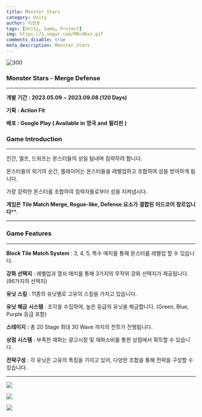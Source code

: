 ```yaml
---
title: Monster_Stars
category: Unity
author: 이정훈
tags: [Unity, Game, Project]
img: https://i.imgur.com/M0cdKxz.gif
comments_disable: true
meta_description: Monster_Stars
---
```


![300](https://i.imgur.com/Ub6jGKe.png)


### **Monster Stars - Merge Defense**   
---

**개발** **기간** **: 2023.05.09 ~ 2023.09.08 (120 Days)**

**기획** **: Action Fit** 

**배포** **: Google Play ( Available in** **영국** **and** **필리핀** **)**  

### **Game Introduction**
---

인간, 엘프, 드워프는 몬스터들의 성일 탐내며 침략하려 합니다. 

몬스터들의 위기의 순간, 플레이어는 몬스터들을 레벨업하고 조합하여 성을 방어하게 됩니다. 

가장 강력한 몬스터를 조합하여 침략자들로부터 성을 지켜냅시다.

  

**게임은** **Tile Match Merge, Rogue-like, Defense** **요소가** **결합된** **미드코어** **장르입니다****.

---

### **Game Features** 
---

**Block Tile Match System** : 3, 4, 5, 특수 매치를 통해 몬스터를 레벨업 할 수 있습니다.

**강화** **선택지** : 레벨업과 열쇠 매치를 통해 3가지의 무작위 강화 선택지가 제공됩니다. (96가지의 선택지)

**유닛** **스킬** : 11종의 유닛별로 고유의 스킬을 가지고 있습니다.

**유닛** **해금** **시스템** : 조각을 수집하여, 높은 등급의 유닛을 해금합니다. (Green, Blue, Purple 등급 포함)

**스테이지** **:** 총 20 Stage 최대 30 Wave 까지의 전투가 진행됩니다.

**상점** **시스템** : 부족한 재화는 광고시청 및 재화소비를 통한 상점에서 획득할 수 있습니다.

**전략구성** : 각 유닛은 고유의 특징을 가지고 있어, 다양한 조합을 통해 전략을 구성할 수 있습니다.

---

![](https://i.imgur.com/zXNouI5.png)

![](https://i.imgur.com/tGVWqkM.jpg)

![](https://i.imgur.com/M0cdKxz.gif)

